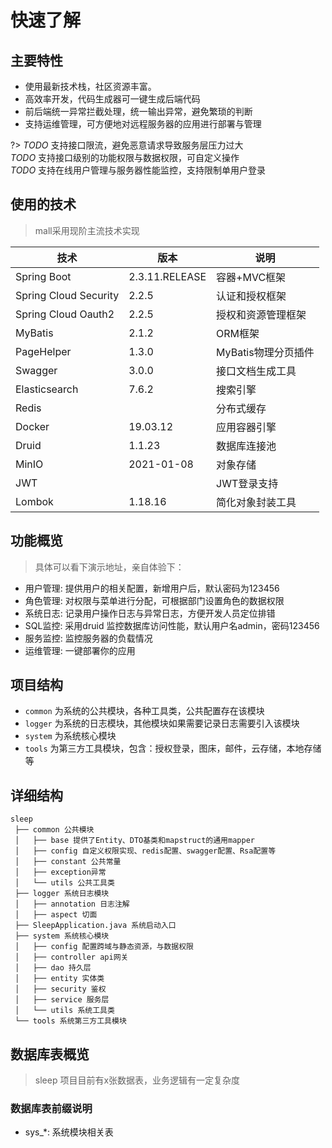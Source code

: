 # 快速了解

## 主要特性
* 使用最新技术栈，社区资源丰富。
* 高效率开发，代码生成器可一键生成后端代码
* 前后端统一异常拦截处理，统一输出异常，避免繁琐的判断
* 支持运维管理，可方便地对远程服务器的应用进行部署与管理

?> _TODO_ 支持接口限流，避免恶意请求导致服务层压力过大  
_TODO_ 支持接口级别的功能权限与数据权限，可自定义操作  
_TODO_ 支持在线用户管理与服务器性能监控，支持限制单用户登录

## 使用的技术

> mall采用现阶主流技术实现

| 技术 | 版本 | 说明 |
| --- | ---- | --- |
|Spring Boot|2.3.11.RELEASE|容器+MVC框架|
|Spring Cloud Security|2.2.5|认证和授权框架|
|Spring Cloud Oauth2|2.2.5|授权和资源管理框架|
|MyBatis|2.1.2|ORM框架|
|PageHelper|1.3.0|MyBatis物理分页插件|
|Swagger|3.0.0|接口文档生成工具|
|Elasticsearch|7.6.2|搜索引擎|
|Redis||分布式缓存|
|Docker|19.03.12|应用容器引擎|
|Druid|1.1.23|数据库连接池|
|MinIO|2021-01-08|对象存储|
|JWT||JWT登录支持|
|Lombok|1.18.16|简化对象封装工具|

## 功能概览
> 具体可以看下演示地址，亲自体验下：

* 用户管理: 提供用户的相关配置，新增用户后，默认密码为123456
* 角色管理: 对权限与菜单进行分配，可根据部门设置角色的数据权限
* 系统日志: 记录用户操作日志与异常日志，方便开发人员定位排错
* SQL监控: 采用druid 监控数据库访问性能，默认用户名admin，密码123456
* 服务监控: 监控服务器的负载情况
* 运维管理: 一键部署你的应用

## 项目结构

* `common` 为系统的公共模块，各种工具类，公共配置存在该模块
* `logger` 为系统的日志模块，其他模块如果需要记录日志需要引入该模块
* `system` 为系统核心模块
* `tools` 为第三方工具模块，包含：授权登录，图床，邮件，云存储，本地存储等

## 详细结构
```
sleep
 ├── common 公共模块
 │   ├── base 提供了Entity、DTO基类和mapstruct的通用mapper
 │   ├── config 自定义权限实现、redis配置、swagger配置、Rsa配置等
 │   ├── constant 公共常量
 │   ├── exception异常
 │   └── utils 公共工具类
 ├── logger 系统日志模块
 │   ├── annotation 日志注解
 │   ├── aspect 切面
 ├── SleepApplication.java 系统启动入口
 ├── system 系统核心模块
 │   ├── config 配置跨域与静态资源，与数据权限
 │   ├── controller api网关
 │   ├── dao 持久层
 │   ├── entity 实体类
 │   ├── security 鉴权
 │   ├── service 服务层
 │   └── utils 系统工具类
 └── tools 系统第三方工具模块
```

## 数据库表概览
> sleep 项目目前有x张数据表，业务逻辑有一定复杂度

### 数据库表前缀说明
* sys_*: 系统模块相关表